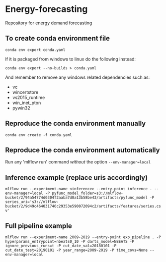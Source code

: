 # Energy-forecasting

Repository for energy demand forecasting 

## To create conda environment file

```conda env export conda.yaml```

If it is packaged from windows to linux do the following instead:

```conda env export --no-builds > conda.yaml```

And remember to remove any windows related dependencies such as:
- vc
- wincertstore
- vs2015_runtime
- win_inet_pton
- pywin32

## Reproduce the conda environment manually
```conda env create -f conda.yaml```

## Reproduce the conda environment automatically
Run any 'mlflow run' command *without* the option `--env-manager=local`

## Inference example (replace uris accordingly)
```mlflow run --experiment-name <inference> --entry-point inference . --env-manager=local -P pyfunc_model_folder=s3://mlflow-bucket/2/94a54774d0304f2aaba7d8a13b58be43/artifacts/pyfunc_model -P series_uri='s3://mlflow-bucket/2/9d49c464031746c29353e590072094c2/artifacts/features/series.csv'```

## Full pipeline example
```mlflow run --experiment-name 2009-2019 --entry-point exp_pipeline . -P hyperparams_entrypoint=nbeats0_10 -P darts_model=NBEATS -P ignore_previous_runs=t -P cut_date_val=20180101 -P cut_date_test=20190101 -P year_range=2009-2019 -P time_covs=None --env-manager=local```